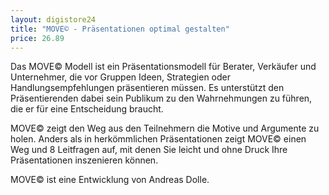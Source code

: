 ```yaml
---
layout: digistore24
title: "MOVE© - Präsentationen optimal gestalten"
price: 26.89
---
```

<p>Das MOVE&#xA9; Modell ist ein Pr&#xE4;sentationsmodell f&#xFC;r Berater, Verk&#xE4;ufer und Unternehmer, die vor Gruppen Ideen, Strategien oder Handlungsempfehlungen pr&#xE4;sentieren m&#xFC;ssen. Es unterst&#xFC;tzt den Pr&#xE4;sentierenden dabei sein Publikum zu den Wahrnehmungen zu f&#xFC;hren, die er f&#xFC;r eine Entscheidung braucht.</p>
<p>MOVE&#xA9;&#xA0;zeigt den Weg aus den Teilnehmern die Motive und Argumente zu holen. Anders als in herk&#xF6;mmlichen Pr&#xE4;sentationen zeigt MOVE&#xA9; einen Weg und 8 Leitfragen auf, mit denen Sie leicht und ohne Druck Ihre Pr&#xE4;sentationen inszenieren k&#xF6;nnen.</p>
<p>MOVE&#xA9; ist eine Entwicklung von Andreas Dolle.</p>